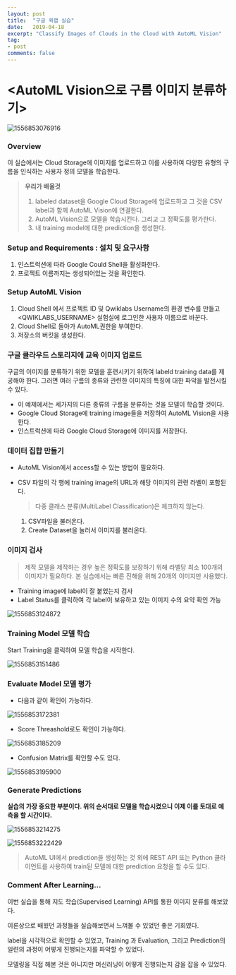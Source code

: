 ```yaml
---
layout: post
title:  "구글 퀵랩 실습"
date:   2019-04-18
excerpt: "Classify Images of Clouds in the Cloud with AutoML Vision"
tag:
- post
comments: false
---
```


# <AutoML Vision으로 구름 이미지 분류하기>

![1556853076916](https://user-images.githubusercontent.com/43315868/57118497-a874d480-6d9e-11e9-98c4-13ef867591ec.png)



### Overview

이 실습에서는 Cloud Storage에 이미지를 업로드하고 이를 사용하여 다양한 유형의 구름을 인식하는 사용자 정의 모델을 학습한다.

> **우리가 배울것**
>
> 1. labeled dataset을 Google Cloud Storage에 업로드하고 그 것을 CSV label과 함께 AutoML Vision에 연결한다.
> 2. AutoML Vision으로 모델을 학습시킨다. 그리고 그 정확도를 평가한다.
> 3. 내 training model에 대한 prediction을 생성한다.





### Setup and Requirements : 설치 및 요구사항

1. 인스트럭션에 따라 Google Could Shell을 활성화한다.
2. 프로젝트 이름까지는 생성되어있는 것을 확인한다.







### Setup AutoML Vision

1. Cloud Shell 에서 프로젝트 ID 및 Qwiklabs Username의 환경 변수를 만들고 <QWIKLABS_USERNAME> 실험실에 로그인한 사용자 이름으로 바꾼다.
2. Cloud Shell로 돌아가 AutoML권한을 부여한다.
3. 저장소의 버킷을 생성한다.





### 구글 클라우드 스토리지에 교육 이미지 업로드

구글의 이미지를 분류하기 위한 모델을 훈련시키기 위하여 labeld training data를 제공해야 한다. 그러면 여러 구름의 종류와 관련한 이미지의 특징에 대한 파악을 발전시킬 수 있다.

- 이 예제에서는 세가지의 다른 종류의 구름을 분류하는 것을 모델이 학습할 것이다.
- Google Cloud Storage에 training image들을 저장하여 AutoML Vision을 사용한다.
- 인스트럭션에 따라 Google Cloud Storage에 이미지를 저장한다.





### 데이터 집합 만들기

- AutoML Vision에서 access할 수 있는 방법이 필요하다.

- CSV 파일의 각 행에 training image의 URL과 해당 이미지의 관련 라벨이 포함된다.

  > 다중 클래스 분류(MultiLabel Classification)은 체크하지 않는다.

  1. CSV파일을 불러온다.
  2. Create Dataset을 눌러서 이미지를 불러온다.





### 이미지 검사

> 제작 모델을 제작하는 경우 높은 정확도를 보장하기 위해 라벨당 최소 100개의 이미지가 필요하다. 본 실습에서는 빠른 진해을 위해 20개의 이미지만 사용했다.

- Training image에 label이 잘 붙었는지 검사
- Label Status를 클릭하여 각 label이 보유하고 있는 이미지 수의 요약 확인 가능

![1556853124872](https://user-images.githubusercontent.com/43315868/57118502-b3c80000-6d9e-11e9-8a21-618f1514885c.png)






### Training Model 모델 학습

Start Training을 클릭하여 모델 학습을 시작한다.

![1556853151486](https://user-images.githubusercontent.com/43315868/57118508-bb87a480-6d9e-11e9-8dc8-ce739faeb036.png)






### Evaluate Model 모델 평가

- 다음과 같이 확인이 가능하다.

![1556853172381](https://user-images.githubusercontent.com/43315868/57118516-c4787600-6d9e-11e9-9c0e-5080d7aedd2d.png)


- Score Threashold로도 확인이 가능하다.

![1556853185209](https://user-images.githubusercontent.com/43315868/57118519-ca6e5700-6d9e-11e9-9aa2-54f8e72fb24e.png)


- Confusion Matrix를 확인할 수도 있다.

![1556853195900](https://user-images.githubusercontent.com/43315868/57118524-d2c69200-6d9e-11e9-8724-266a5662e69a.png)





### Generate Predictions

**실습의 가장 중요한 부분이다. 위의 순서대로 모델을 학습시켰으니 이제 이를 토대로 예측을 할 시간이다.**

![1556853214275](https://user-images.githubusercontent.com/43315868/57118528-d9eda000-6d9e-11e9-935b-5069ec4eca6d.png)

![1556853222429](https://user-images.githubusercontent.com/43315868/57118531-e114ae00-6d9e-11e9-89d5-a760e97e8616.png)


> AutoML UI에서 prediction을 생성하는 것 외에 REST API 또는 Python 클라이언트를 사용하여 train된 모델에 대한 prediction 요청을 할 수도 있다.





### Comment After Learning...

이번 실습을 통해 지도 학습(Supervised Learning) API를 통한 이미지 분류를 해보았다.

이론상으로 배웠던 과정들을 실습해보면서 느껴볼 수 있었던 좋은 기회였다.

label을 시각적으로 확인할 수 있었고, Training 과 Evaluation, 그리고 Prediction의 일련의 과정이 어떻게 진행되는지를 파악할 수 있었다.

모델링을 직접 해본 것은 아니지만 머신러닝이 어떻게 진행되는지 감을 잡을 수 있었다.

